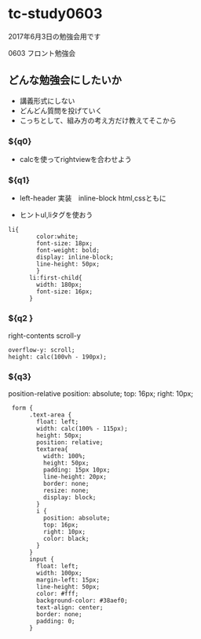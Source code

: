 # tc-study0603
2017年6月3日の勉強会用です

0603 フロント勉強会

## どんな勉強会にしたいか

- 講義形式にしない
- どんどん質問を投げていく
- こっちとして、組み方の考え方だけ教えてそこから

### ${q0}
- calcを使ってrightviewを合わせよう

### ${q1}
- left-header 実装　inline-block html,cssともに

- ヒントul,liタグを使おう 

```
li{
        color:white;
        font-size: 18px;
        font-weight: bold;
        display: inline-block;
        line-height: 50px;
        }
      li:first-child{
        width: 180px;
        font-size: 16px;
      }

```

### ${q2 }
right-contents scroll-y 

```
overflow-y: scroll;
height: calc(100vh - 190px);
```

### ${q3}

position-relative
position: absolute;
          top: 16px;
          right: 10px;
          
          
```
 form {
      .text-area {
        float: left;
        width: calc(100% - 115px);
        height: 50px;
        position: relative;
        textarea{
          width: 100%;
          height: 50px;
          padding: 15px 10px;
          line-height: 20px;
          border: none;
          resize: none;
          display: block;
        }
        i {
          position: absolute;
          top: 16px;
          right: 10px;
          color: black;
        }
      }
      input {
        float: left;
        width: 100px;
        margin-left: 15px;
        line-height: 50px;
        color: #fff;
        background-color: #38aef0;
        text-align: center;
        border: none;
        padding: 0;
      }
```
